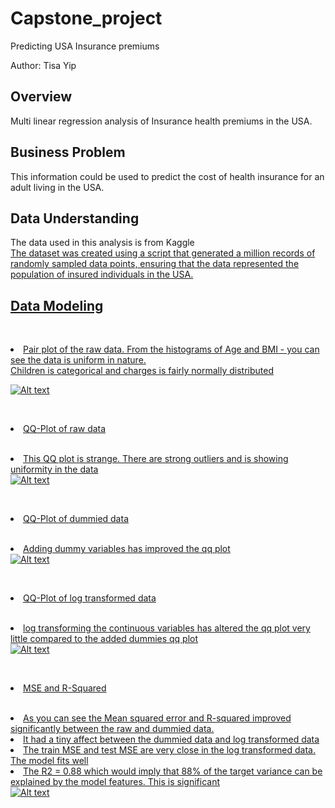 # Capstone_project
 Predicting USA Insurance premiums 

Author: Tisa Yip

## Overview

Multi linear regression analysis of Insurance health premiums in the USA.


## Business Problem

This information could be used to predict the cost of health insurance for an adult living in the USA.

## Data Understanding

The data used in this analysis is from Kaggle <a href=https://www.kaggle.com/datasets/sridharstreaks/insurance-data-for-machine-learning/data> <br>The dataset was created using a script that generated a million records of randomly sampled data points, ensuring that the data represented the population of insured individuals in the USA. 

## Data Modeling

<br><li>Pair plot of the raw data. From the histograms of Age and BMI - you can see the data is uniform in nature.<br>
Children is categorical and charges is fairly normally distributed 
</li>
<img src="https://github.com/xSTILETTOx/Capstone/blob/main/pairplot.png" alt="Alt text" style="max-width: 100%;">

<br><li>QQ-Plot of raw data</li><br>
<li>This QQ plot is strange. There are strong outliers and is showing uniformity in the data</li>
<img src="https://github.com/xSTILETTOx/Capstone/blob/main/RawQQ.png" alt="Alt text" style="max-width: 100%;">

<br><li>QQ-Plot of dummied data</li><br>
<li>Adding dummy variables has improved the qq plot</li>
<img src="https://github.com/xSTILETTOx/Capstone/blob/main/dummiesQQ.png" alt="Alt text" style="max-width: 100%;">

<br><li>QQ-Plot of log transformed data</li><br>
<li>log transforming the continuous variables has altered the qq plot very little compared to the added dummies qq plot</li>
<img src="https://github.com/xSTILETTOx/Capstone/blob/main/logQQ.png" alt="Alt text" style="max-width: 100%;">

<br><li>MSE and R-Squared</li><br>
<li>As you can see the Mean squared error and R-squared improved significantly between the raw and dummied data.</li> 
<li>It had a tiny affect between the dummied data and log transformed data</li>
<li>The train MSE and test MSE are very close in the log transformed data. The model fits well</li>
<li>The R2 = 0.88 which would imply that 88% of the target variance can be explained by the model features. This is significant</li>
<img src="https://github.com/xSTILETTOx/Capstone/blob/main/MSEandR2.png" alt="Alt text" style="max-width: 50%;">